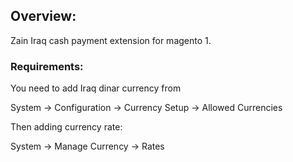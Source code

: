 ## Overview:

Zain Iraq cash payment extension for magento 1.

### Requirements:

You need to add Iraq dinar currency from

System -> Configuration -> Currency Setup -> Allowed Currencies

Then adding currency rate:

System -> Manage Currency -> Rates
